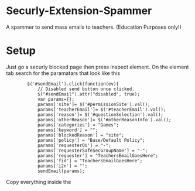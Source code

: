 # Securly-Extension-Spammer
A spammer to send mass emails to teachers. (Education Purposes only!)
# Setup
Just go a securly blocked page then press inspect element. On the element tab search for the paramatars that look like this
```
        $('#sendEmail').click(function(ev){
            // Disabled send button once clicked.
            $("#sendEmail").attr("disabled", true);
            var params={};
            params['site']= $('#permissionSite').val();
            params['teacherEmail']= $('#teacherEmail').val();
            params['reason']= $('#questionSelection').val();
            params['otherReason']= $('#otherReasonInfo').val();
            params['categories'] = "Games";
            params['keyword'] = "";
            params['blockedReason'] = "site";
            params['policy'] = "Base/Default Policy";
            params['requesterOU'] = "-";
            params['requesterSafeSecGroupName'] = "-";
            params['requester'] = "TeachersEmailGoesHere";
            params['fid'] = "TeachersEmailGoesHere";
            params['i2n'] = "";
            sendEmail(params);
```
Copy everything inside the <script> tags and then paste it into the console. Then copy this part of the code
```
            var params={};
            params['site']= $('#permissionSite').val();
            params['teacherEmail']= $('#teacherEmail').val();
            params['reason']= $('#questionSelection').val();
            params['otherReason']= $('#otherReasonInfo').val();
            params['categories'] = "Games";
            params['keyword'] = "";
            params['blockedReason'] = "site";
            params['policy'] = "Base/Default Policy";
            params['requesterOU'] = "-";
            params['requesterSafeSecGroupName'] = "-";
            params['requester'] = "TeachersEmailGoesHere";
            params['fid'] = "TeachersEmailGoesHere";
            params['i2n'] = "";
```
Then type ``` sendEmail(params); ```
Go to the network tab inside inspect element and click the sendtwl scroll down to the form data and copy the emails, reason and all the other stuff
Go into the python and code and replace the email with your schools admin email that you got from the network tab.
Run the code and boom your done
